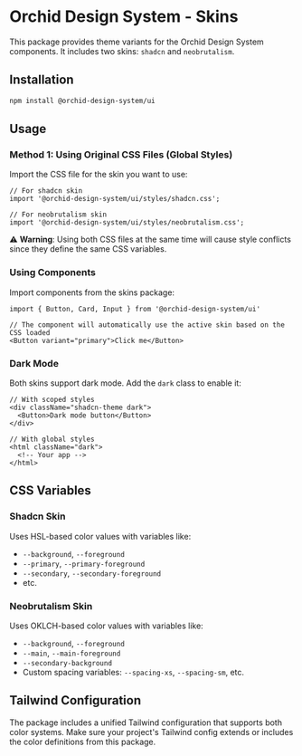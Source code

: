 # Orchid Design System - Skins

This package provides theme variants for the Orchid Design System components. It includes two skins: `shadcn` and `neobrutalism`.

## Installation

```bash
npm install @orchid-design-system/ui
```

## Usage

### Method 1: Using Original CSS Files (Global Styles)

Import the CSS file for the skin you want to use:

```tsx
// For shadcn skin
import '@orchid-design-system/ui/styles/shadcn.css';

// For neobrutalism skin  
import '@orchid-design-system/ui/styles/neobrutalism.css';
```

⚠️ **Warning**: Using both CSS files at the same time will cause style conflicts since they define the same CSS variables.

### Using Components

Import components from the skins package:

```tsx
import { Button, Card, Input } from '@orchid-design-system/ui'

// The component will automatically use the active skin based on the CSS loaded
<Button variant="primary">Click me</Button>
```

### Dark Mode

Both skins support dark mode. Add the `dark` class to enable it:

```tsx
// With scoped styles
<div className="shadcn-theme dark">
  <Button>Dark mode button</Button>
</div>

// With global styles
<html className="dark">
  <!-- Your app -->
</html>
```

## CSS Variables

### Shadcn Skin
Uses HSL-based color values with variables like:
- `--background`, `--foreground`
- `--primary`, `--primary-foreground`
- `--secondary`, `--secondary-foreground`
- etc.

### Neobrutalism Skin
Uses OKLCH-based color values with variables like:
- `--background`, `--foreground`
- `--main`, `--main-foreground`
- `--secondary-background`
- Custom spacing variables: `--spacing-xs`, `--spacing-sm`, etc.

## Tailwind Configuration

The package includes a unified Tailwind configuration that supports both color systems. Make sure your project's Tailwind config extends or includes the color definitions from this package.